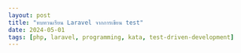 ```yaml
---
layout: post
title: "ทบทวนเรียน Laravel จากการเขียน test"
date: 2024-05-01
tags: [php, laravel, programming, kata, test-driven-development]
---
```

